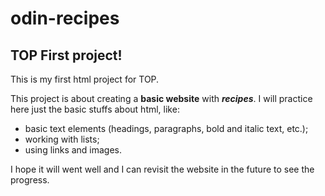 # odin-recipes

<h2>TOP First project!</h2>

<p>This is my first html project for TOP.</p>

<p>This project is about creating a <strong>basic website</strong> with <strong><em>recipes</em></strong>. I will practice here just the basic stuffs about html, like:
<ul>
    <li> basic text elements (headings, paragraphs, bold and italic text, etc.);</li>
    <li> working with lists;</li>
    <li> using links and images.</li>
</ul></p>

<p>I hope it will went well and I can revisit the website in the future to see the progress.</p>
